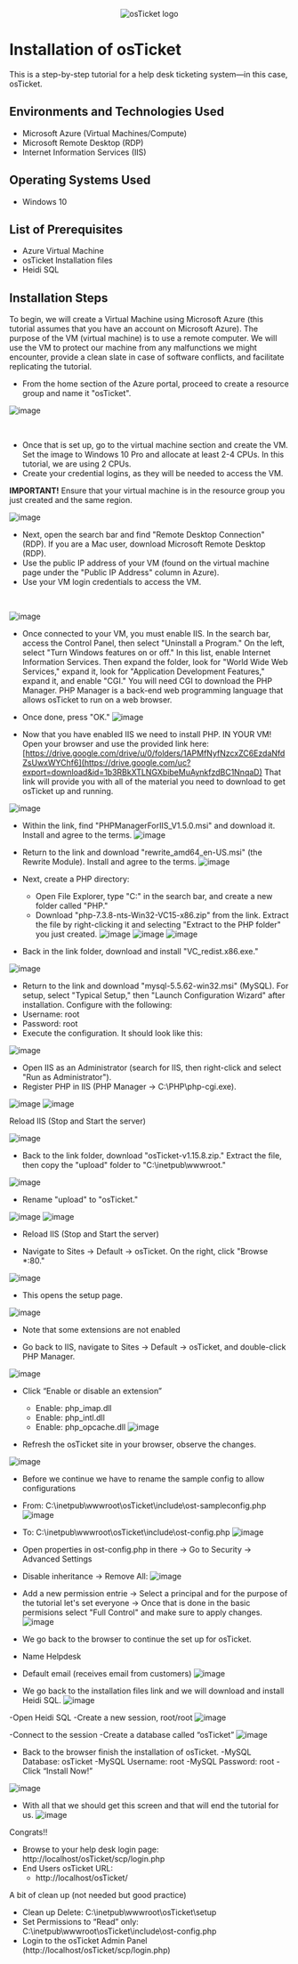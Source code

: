 <p align="center">
<img src="https://i.imgur.com/Clzj7Xs.png" alt="osTicket logo"/>
</p>

<h1>Installation of osTicket</h1>
This is a step-by-step tutorial for a help desk ticketing system—in this case, osTicket.<br />

<h2>Environments and Technologies Used</h2>

- Microsoft Azure (Virtual Machines/Compute)
- Microsoft Remote Desktop (RDP)
- Internet Information Services (IIS)

<h2>Operating Systems Used </h2>

- Windows 10</b>

<h2>List of Prerequisites</h2>

- Azure Virtual Machine
- osTicket Installation files
- Heidi SQL

<h2>Installation Steps</h2>

<p>
To begin, we will create a Virtual Machine using Microsoft Azure (this tutorial assumes that you have an account on Microsoft Azure). The purpose of the VM (virtual machine) is to use a remote computer. We will use the VM to protect our machine from any malfunctions we might encounter, provide a clean slate in case of software conflicts, and facilitate replicating the tutorial. 

  - From the home section of the Azure portal, proceed to create a resource group and name it "osTicket".

![image](https://github.com/user-attachments/assets/67929d78-39f7-4f97-9cb1-2a26ea2e51b3)

</p>
<br />
<p>
  
  - Once that is set up, go to the virtual machine section and create the VM. Set the image to Windows 10 Pro and allocate at least 2-4 CPUs. In this tutorial, we are using 2 CPUs.
  - Create your credential logins, as they will be needed to access the VM.
  
  **IMPORTANT!** Ensure that your virtual machine is in the resource group you just created and the same region.

  ![image](https://github.com/user-attachments/assets/8d53f2d9-5905-4d66-a15a-cfc836b2dd08)

  
 
  - Next, open the search bar and find "Remote Desktop Connection" (RDP). If you are a Mac user, download Microsoft Remote Desktop (RDP).
  - Use the public IP address of your VM (found on the virtual machine page under the "Public IP Address" column in Azure).
  - Use your VM login credentials to access the VM.
</p>
<br />

<p>
  
  ![image](https://github.com/user-attachments/assets/87ee4796-d51c-47de-b868-a146d462c222) 

  - Once connected to your VM, you must enable IIS. In the search bar, access the Control Panel, then select "Uninstall a Program." On the left, select "Turn Windows features on or off." In this list, enable Internet Information Services. Then expand the folder, look for "World Wide Web Services," expand it, look for "Application Development Features," expand it, and enable "CGI." You will need CGI to download the PHP Manager. PHP Manager is a back-end web programming language that allows osTicket to run on a web browser.
  - Once done, press "OK."
    ![image](https://github.com/user-attachments/assets/34afb486-ba19-43b1-adfe-e8789d87b637)

- Now that you have enabled IIS we need to install PHP. IN YOUR VM! Open your browser and use the provided link here: [https://drive.google.com/drive/u/0/folders/1APMfNyfNzcxZC6EzdaNfdZsUwxWYChf6](https://drive.google.com/uc?export=download&id=1b3RBkXTLNGXbibeMuAynkfzdBC1NnqaD) That link will provide you with all of the material you need to download to get osTicket up and running.

![image](https://github.com/user-attachments/assets/37176619-20cb-44a1-b570-969a36abd366)

  - Within the link, find "PHPManagerForIIS_V1.5.0.msi" and download it. Install and agree to the terms.
![image](https://github.com/user-attachments/assets/ae9564e6-687b-44e8-8d35-7c1fd2c38472)

  - Return to the link and download "rewrite_amd64_en-US.msi" (the Rewrite Module). Install and agree to the terms.
    ![image](https://github.com/user-attachments/assets/28ba50d9-540d-42e6-8be7-6a7a5f294331)
  - Next, create a PHP directory:
      - Open File Explorer, type "C:" in the search bar, and create a new folder called "PHP."
      - Download "php-7.3.8-nts-Win32-VC15-x86.zip" from the link. Extract the file by right-clicking it and selecting "Extract to the PHP folder" you just created.
![image](https://github.com/user-attachments/assets/05082449-342a-4dac-84ef-64177161f671)
![image](https://github.com/user-attachments/assets/a051be2b-d42a-403a-a03c-a9250d190e2c)
![image](https://github.com/user-attachments/assets/7e7b3436-f2dd-417f-a888-a590f94bf416)

- Back in the link folder, download and install "VC_redist.x86.exe."

![image](https://github.com/user-attachments/assets/d0ba1cf6-c29c-4df7-a533-23c5cb18d2ff)

- Return to the link and download "mysql-5.5.62-win32.msi" (MySQL). For setup, select "Typical Setup," then "Launch Configuration Wizard" after installation.
  Configure with the following:
- Username: root
- Password: root
- Execute the configuration. It should look like this:

![image](https://github.com/user-attachments/assets/89407f0a-a183-4520-9b48-616534aa8a09)

- Open IIS as an Administrator (search for IIS, then right-click and select "Run as Administrator").
- Register PHP in IIS (PHP Manager -> C:\PHP\php-cgi.exe).

![image](https://github.com/user-attachments/assets/9a5a0dae-f98b-4d7b-b1d9-87481a47c70d)
![image](https://github.com/user-attachments/assets/eb5a9a43-994e-4fa2-8d05-ea635b716bf0)

Reload IIS (Stop and Start the server)

![image](https://github.com/user-attachments/assets/57d02887-aa7e-44ab-82c4-299f9b8b042e)

- Back to the link folder, download "osTicket-v1.15.8.zip." Extract the file, then copy the "upload" folder to "C:\inetpub\wwwroot."

![image](https://github.com/user-attachments/assets/95c26b5e-7a2b-453b-a1dc-7d065621478b)

- Rename "upload" to "osTicket."

![image](https://github.com/user-attachments/assets/af376711-8542-4ce0-a10e-785a05514b59)
![image](https://github.com/user-attachments/assets/b604eaed-1c5a-4fb6-81f7-539c5f649f30)

- Reload IIS (Stop and Start the server)

- Navigate to Sites -> Default -> osTicket. On the right, click "Browse *:80."

![image](https://github.com/user-attachments/assets/a90b4039-e470-460f-8a61-91a0a1bc7d6a)

- This opens the setup page.

![image](https://github.com/user-attachments/assets/7494b552-e45f-4c06-81ea-0745874aa898)

- Note that some extensions are not enabled

- Go back to IIS, navigate to Sites -> Default -> osTicket, and double-click PHP Manager.

![image](https://github.com/user-attachments/assets/3ff34d56-d72e-43e5-9219-5a68a0321b32)

- Click “Enable or disable an extension” 
    - Enable: php_imap.dll
    - Enable: php_intl.dll
    - Enable: php_opcache.dll
![image](https://github.com/user-attachments/assets/fc666fc6-aedd-4225-a7dc-d67adabb242f)

- Refresh the osTicket site in your browser, observe the changes.

![image](https://github.com/user-attachments/assets/443d5026-0fe3-4842-a0fc-72de6aab6c65)

- Before we continue we have to rename the sample config to allow configurations
- From: C:\inetpub\wwwroot\osTicket\include\ost-sampleconfig.php
![image](https://github.com/user-attachments/assets/8cb7988d-9aea-427c-a477-bc7a5cebd5ab)

- To: C:\inetpub\wwwroot\osTicket\include\ost-config.php
![image](https://github.com/user-attachments/assets/a5c18430-9dfa-46e1-9156-576c9c4f4c83)

- Open properties in ost-config.php in there -> Go to Security -> Advanced Settings 
- Disable inheritance -> Remove All:
![image](https://github.com/user-attachments/assets/92c47398-ac63-4a10-8233-16e94a6de44e)

- Add a new permission entrie -> Select a principal and for the purpose of the tutorial let's set everyone -> Once that is done in the basic permisions select "Full Control" and make sure to apply changes. 
![image](https://github.com/user-attachments/assets/063c79a0-33db-4647-ae75-2149be6a6955)

- We go back to the browser to continue the set up for osTicket.
- Name Helpdesk
- Default email (receives email from customers)
![image](https://github.com/user-attachments/assets/680aa46b-ef62-4f5c-8054-2ad177a1604d)

- We go back to the installation files link and we will download and install Heidi SQL.
![image](https://github.com/user-attachments/assets/2807a127-29be-4eb2-8da9-1cf9969f260f)

-Open Heidi SQL
-Create a new session, root/root
![image](https://github.com/user-attachments/assets/93fc70e6-89c9-4dd2-a11b-d59a77c5ad05)

-Connect to the session
-Create a database called “osTicket”
![image](https://github.com/user-attachments/assets/a968b0d1-f81f-45d7-b42f-de699e82b123)

- Back to the browser finish the installation of osTicket.
-MySQL Database: osTicket
-MySQL Username: root
-MySQL Password: root
-Click “Install Now!”

![image](https://github.com/user-attachments/assets/80fec4e7-7934-48b0-b005-a897db29fd36)

- With all that we should get this screen and that will end the tutorial for us.
![image](https://github.com/user-attachments/assets/9f1b9e11-73ee-480a-b731-191549c0fb65)

Congrats!! 
- Browse to your help desk login page: http://localhost/osTicket/scp/login.php
- End Users osTicket URL:
   - http://localhost/osTicket/
 
A bit of clean up (not needed but good practice)
   - Clean up Delete: C:\inetpub\wwwroot\osTicket\setup
   - Set Permissions to “Read” only: C:\inetpub\wwwroot\osTicket\include\ost-config.php
   - Login to the osTicket Admin Panel (http://localhost/osTicket/scp/login.php)
